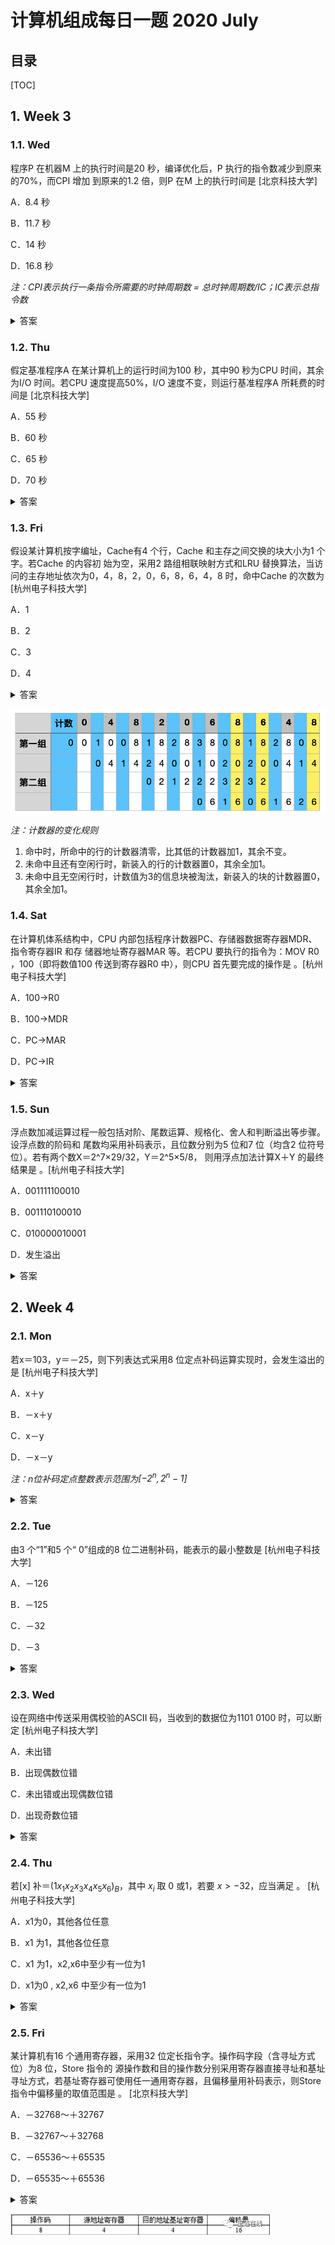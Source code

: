 计算机组成每日一题 2020 July
===

目录
---

[TOC]

## 1. Week 3

### 1.1. Wed

程序P 在机器M 上的执行时间是20 秒，编译优化后，P 执行的指令数减少到原来的70%，而CPI 增加 到原来的1.2 倍，则P 在M 上的执行时间是       [北京科技大学]

A．8.4 秒

B．11.7 秒

C．14 秒

D．16.8 秒

_注：CPI表示执行一条指令所需要的时钟周期数 = 总时钟周期数/IC；IC表示总指令数_

<details>
<summary>答案</summary>
<math-details>

答案：D<br>
解析：设程序P有i 条指令， 则编译优化前，CPI0＝20/i。编译优化后， 指令条数为i x 70% ，CPI＝1.2 x 20/i ， 因而编译优化后，P 在M 上的执行时间＝i x 70% x 1.2 x 20/i ＝16.8 秒。
</math-details>
</details>

### 1.2. Thu

假定基准程序A 在某计算机上的运行时间为100 秒，其中90 秒为CPU 时间，其余为I/O 时间。若CPU 速度提高50%，I/O 速度不变，则运行基准程序A 所耗费的时间是         [北京科技大学]

A．55 秒

B．60 秒

C．65 秒

D．70 秒

<details>
<summary>答案</summary>
答案：D<br>
解析：CPU 速度提高50%，即CPU 性能提高比为1.5，改进之后的CPU 运行时间＝90÷1.5＝60 秒。I/O 速度不变，仍维持10 秒，所以运行基准程序A 所耗费的时间为70 秒。
</details>

### 1.3. Fri

假设某计算机按字编址，Cache有4 个行，Cache 和主存之间交换的块大小为1 个字。若Cache 的内容初 始为空，采用2 路组相联映射方式和LRU 替换算法，当访问的主存地址依次为0，4，8，2，0，6，8，6，4，8 时，命中Cache 的次数为            [杭州电子科技大学]

A．1

B．2

C．3

D．4

<details>
<summary>答案</summary>
答案：C<br>
解析：Cache 有4 个行，2 路组相联，即Cache 被分成2 组，每组2 行。主存地址为0～1、4～5、8～9 可映射到第0 组Cache中，主存地址为2～3、6～7 可映射到第1 组 Cache中。Cache 初始为空，采用LRU 替换 算法，当访问主存的10 个地址依次为0，4，8，2，0，6，8，6，4，8 时，命中Cache的次数共有3 次，分别发 生在第7、8 和10 步时。
</details>

![LRU](../../../img/考研笔记/计算机组成原理习题/每日一题/2020_July/week3Fri.png)

_注：计数器的变化规则_

1. 命中时，所命中的行的计数器清零，比其低的计数器加1，其余不变。
2. 未命中且还有空闲行时，新装入的行的计数器置0，其余全加1。
3. 未命中且无空闲行时，计数值为3的信息块被淘汰，新装入的块的计数器置0，其余全加1。

### 1.4. Sat

在计算机体系结构中，CPU 内部包括程序计数器PC、存储器数据寄存器MDR、指令寄存器IR 和存 储器地址寄存器MAR 等。若CPU 要执行的指令为：MOV R0 ，100（即将数值100 传送到寄存器R0 中），则CPU 首先要完成的操作是       。[杭州电子科技大学]

A．100→R0

B．100→MDR

C．PC→MAR

D．PC→IR

<details>
<summary>答案</summary>
答案：C<br>
解析：无论运行什么类型的指令，CPU 首先需要取指令，取指令阶段的第一个操作就是将指令地址（程序计数器PC 中的内容）送往存储器地址寄存器。
</details>

### 1.5. Sun

浮点数加减运算过程一般包括对阶、尾数运算、规格化、舍人和判断溢出等步骤。设浮点数的阶码和 尾数均采用补码表示，且位数分别为5 位和7 位（均含2 位符号位）。若有两个数X＝2^7×29/32，Y＝2^5×5/8， 则用浮点加法计算X＋Y 的最终结果是        。[杭州电子科技大学]

A．001111100010

B．001110100010

C．010000010001

D．发生溢出

<details>
<summary>答案</summary>
答案：D<br>
解析：根据题意，X 可记为00,111;00,11101（分号前为阶码，分号后为尾数） ，Y 可记为00,101;00,10100；首先对阶，X、Y 阶码相减，即00,111 一00,101＝00,111＋11,011＝00,010（最高位进位自然丢弃） ，可知X 的阶 码比Y 的阶码大2，根据小阶向大阶看齐的原则，将Y 的阶码加2，尾数右移2 位，得Y 为00,111;00,00101；尾数相加，即00,11101＋00,00101＝01,00010，尾数相加结果符号位为01，故需进行右规；规格化，将尾数右移1 位，阶码加1，得X＋Y 为01,000;00,10001 ，阶码符号位为01，说明发生溢出。
</details>

## 2. Week 4

### 2.1. Mon

若x＝103，y＝－25，则下列表达式采用8 位定点补码运算实现时，会发生溢出的是        [杭州电子科技大学]

A．x＋y

B．－x＋y

C．x－y

D．－x－y

_注：$n$位补码定点整数表示范围为$[-2^n, 2^n-1]$_
<details>
<summary>答案</summary>
答案：C<br>
解析：8位定点补码能表示的数的范围为：－128～127。A 项，结果为78，B 项，结果为－128，D 项， 结果为－78 都在此范围内。C 项，结果128 超过了8 位定点补码能表示的数的范围，会发生溢出。
</details>

### 2.2. Tue

由3 个“1”和5 个“ 0”组成的8 位二进制补码，能表示的最小整数是        [杭州电子科技大学]

A．－126

B．－125

C．－32

D．－3

<details>
<summary>答案</summary>
答案：B<br>
解析：能表示的最小整数一定是负数，符号位占用1 个“1”；负数的补码和原码的转化是：原码符号位不 变，数值部分按位取反，末位加“ 1”。因此最小的整数的补码是“ 10000011”，原码为“ 11111101”，即(－125)。
</details>

### 2.3. Wed

设在网络中传送采用偶校验的ASCII 码，当收到的数据位为1101 0100 时，可以断定          [杭州电子科技大学]

A．未出错

B．出现偶数位错

C．未出错或出现偶数位错

D．出现奇数位错

<details>
<summary>答案</summary>
答案：C<br>
解析：一位奇偶校验码只能发现奇数位错误。本题中，收到的数据中有偶数个1，这样可能没有出错，也可能是出现了偶数位错误（奇偶校验码无法发现偶数位错）。
</details>

### 2.4. Thu

若[x] 补＝$(1 x_1 x_2 x_3 x_4 x_5 x_6)_B$，其中 $x_i$ 取 0 或1，若要 $x > -32$，应当满足      。 [杭州电子科技大学]

A．x1为0，其他各位任意

B．x1 为1，其他各位任意

C．x1 为1，x2,x6中至少有一位为1

D．x1为0 , x2,x6 中至少有一位为1

<details>
<summary>答案</summary>
答案：C<br>
解析：[x]补的符号位为1，所以x 一定是负数。绝对值越小，数值越大，所以，要满足x＞－32，则x 的 绝对值必须小于32。因此，x1为1，x2, x6 中至少有一位为1，这样，各位取反末尾加1 后，x1 一定为0，x2, x6 中至少有一位为1，这使得x 的绝对值保证小于32。
</details>

### 2.5. Fri

某计算机有16 个通用寄存器，采用32 位定长指令字。操作码字段（含寻址方式位）为8 位，Store 指令的 源操作数和目的操作数分别采用寄存器直接寻址和基址寻址方式，若基址寄存器可使用任一通用寄存器，且偏移量用补码表示，则Store 指令中偏移量的取值范围是          。 [北京科技大学]

A．－32768～＋32767

B．－32767～＋32768

C．－65536～＋65535

D．－65535～＋65536

<details>
<summary>答案</summary>
答案：A<br>
解析：采用32位定长指令字，其中操作码为8位，两个地址码共占用 32-8=24 位，而 Store 指令的源操作数和目的操作数分别采用寄存器直接寻址和基址寻址，机器中共有16个通用寄存器，因此一个寄存器需要log2(16)=4位，源操作数中的寄存器直接寻址用掉4位，而目的操作数采用基址寻址也要指定一个寄存器，同样用掉4位，则留给偏移址的位数为16位。指令编址方式如下所示<br>
16 位补码取值范围为－32768～＋32767，所以偏移量取值范围为－32768～＋32767。
</details>

![指令编址方式](../../../img/考研笔记/计算机组成原理习题/每日一题/2020_July/week4Fri.png)

